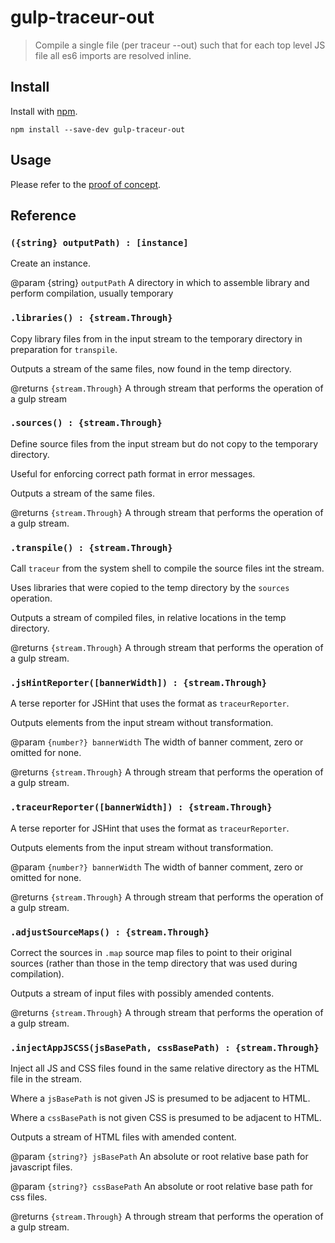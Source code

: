 # gulp-traceur-out

> Compile a single file (per traceur --out) such that for each top level JS file all es6 imports are resolved inline.

## Install

Install with [npm](https://npmjs.org/package/gulp-traceur-out).

```
npm install --save-dev gulp-traceur-out
```

## Usage

Please refer to the [proof of concept](https://github.com/bholloway/es6-modular).

## Reference

### `({string} outputPath) : [instance]`

Create an instance.

@param {string} `outputPath` A directory in which to assemble library and perform compilation, usually temporary

### `.libraries() : {stream.Through}`

Copy library files from in the input stream to the temporary directory in preparation for `transpile`.

Outputs a stream of the same files, now found in the temp directory.

@returns `{stream.Through}` A through stream that performs the operation of a gulp stream

### `.sources() : {stream.Through}`

Define source files from the input stream but do not copy to the temporary directory.

Useful for enforcing correct path format in error messages.

Outputs a stream of the same files.

@returns `{stream.Through}` A through stream that performs the operation of a gulp stream.

### `.transpile() : {stream.Through}`

Call `traceur` from the system shell to compile the source files int the stream.

Uses libraries that were copied to the temp directory by the `sources` operation.

Outputs a stream of compiled files, in relative locations in the temp directory.

@returns `{stream.Through}` A through stream that performs the operation of a gulp stream.

### `.jsHintReporter([bannerWidth]) : {stream.Through}`

A terse reporter for JSHint that uses the format as <code>traceurReporter</code>.

Outputs elements from the input stream without transformation.

@param `{number?} bannerWidth` The width of banner comment, zero or omitted for none.

@returns `{stream.Through}` A through stream that performs the operation of a gulp stream.

### `.traceurReporter([bannerWidth]) : {stream.Through}`

A terse reporter for JSHint that uses the format as `traceurReporter`.

Outputs elements from the input stream without transformation.

@param `{number?} bannerWidth` The width of banner comment, zero or omitted for none.

@returns `{stream.Through}` A through stream that performs the operation of a gulp stream.

### `.adjustSourceMaps() : {stream.Through}`

Correct the sources in `.map` source map files to point to their original sources (rather than those in the temp
directory that was used during compilation).

Outputs a stream of input files with possibly amended contents.

@returns `{stream.Through}` A through stream that performs the operation of a gulp stream.

### `.injectAppJSCSS(jsBasePath, cssBasePath) : {stream.Through}`

Inject all JS and CSS files found in the same relative directory as the HTML file in the stream.

Where a `jsBasePath` is not given JS is presumed to be adjacent to HTML.

Where a `cssBasePath` is not given CSS is presumed to be adjacent to HTML.

Outputs a stream of HTML files with amended content.

@param `{string?} jsBasePath` An absolute or root relative base path for javascript files.

@param `{string?} cssBasePath` An absolute or root relative base path for css files.

@returns `{stream.Through}` A through stream that performs the operation of a gulp stream.
    